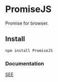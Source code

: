 # PromiseJS

Promise for browser.

## Install

```bash
npm install PromiseJS
```

### Documentation

[SEE](http://www.ituring.com.cn/article/66566)